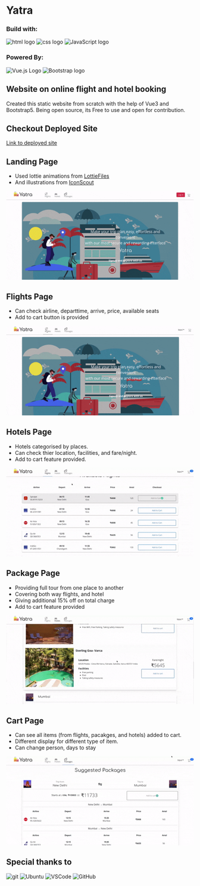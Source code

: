 # Yatra
### Build with:
<img src="https://img.shields.io/badge/HTML5-E34F26?style=for-the-badge&logo=html5&logoColor=white" alt="html logo"> <img src="https://img.shields.io/badge/CSS3-1572B6?style=for-the-badge&logo=css3&logoColor=white" alt="css logo"> <img src="https://img.shields.io/badge/JavaScript-F7DF1E?style=for-the-badge&logo=javascript&logoColor=black" alt="JavaScript logo">

### Powered By:
<img src="https://img.shields.io/badge/Vue.js-35495E?style=for-the-badge&logo=vue-dot-js&logoColor=4FC08D" alt="Vue.js Logo"> <img src="https://img.shields.io/badge/Bootstrap-563D7C?style=for-the-badge&logo=bootstrap&logoColor=white" alt="Bootstrap logo">

## Website on online flight and hotel booking
Created this static website from scratch with the help of Vue3 and Bootstrap5. Being open source, its Free to use and open for contribution. 

## Checkout Deployed Site
[Link to deployed site](https://bipul-harsh.github.io/yatra/)

## Landing Page
- Used lottie animations from [LottieFiles](https://lottiefiles.com)
- And illustrations from [IconScout](https://iconscout.com)
<img src="/assets/readme/landing-gif.gif" alt="Landing Page">

## Flights Page
- Can check airline, departtime, arrive, price, available seats
- Add to cart button is provided
<img src="/assets/readme/flight.gif" alt="Flights Page">

## Hotels Page
- Hotels categorised by places.
- Can check thier location, facilities, and fare/night.
- Add to cart feature provided.
<img src="/assets/readme/hotel.gif" alt="Hotel Page">

## Package Page
- Providing full tour from one place to another
- Covering both way flights, and hotel
- Giving additional 15% off on total charge
- Add to cart feature provided
<img src="/assets/readme/package.gif" alt="Package Page">

## Cart Page
- Can see all items (from flights, pacakges, and hotels) added to cart.
- Different display for different type of item.
- Can change person, days to stay
<img src="/assets/readme/cart.gif" alt="Cart Page">

## Special thanks to
<img src="https://img.shields.io/badge/Git-F05032?style=for-the-badge&logo=git&logoColor=white" alt="git"> <img src="https://img.shields.io/badge/Ubuntu-E95420?style=for-the-badge&logo=ubuntu&logoColor=white" alt="Ubuntu"> <img src="https://img.shields.io/badge/Visual_Studio_Code-0078D4?style=for-the-badge&logo=visual%20studio%20code&logoColor=white" alt="VSCode"> <img src="https://img.shields.io/badge/GitHub-100000?style=for-the-badge&logo=github&logoColor=white" alt="GitHub">
